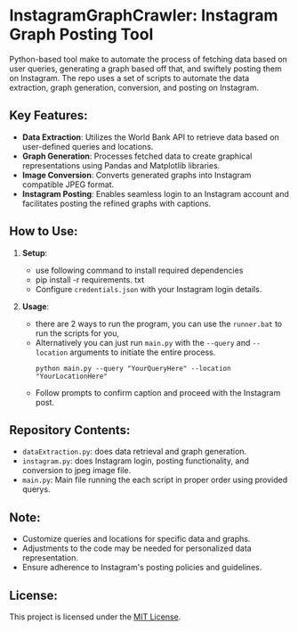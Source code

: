 # InstagramGraphCrawler: Instagram Graph Posting Tool

Python-based tool make to automate the process of fetching data based on user queries, generating a graph based off that, and swiftely posting them on Instagram. The repo uses a set of scripts to automate the data extraction, graph generation, conversion, and posting on Instagram.

## Key Features:

- **Data Extraction**: Utilizes the World Bank API to retrieve data based on user-defined queries and locations.
- **Graph Generation**: Processes fetched data to create graphical representations using Pandas and Matplotlib libraries.
- **Image Conversion**: Converts generated graphs into Instagram compatible JPEG format.
- **Instagram Posting**: Enables seamless login to an Instagram account and facilitates posting the refined graphs with captions.

## How to Use:

1. **Setup**:
   - use following command to install required dependencies
   - pip install -r requirements. txt
   - Configure `credentials.json` with your Instagram login details.

2. **Usage**:
   - there are 2 ways to run the program, you can use the `runner.bat` to run the scripts for you,
   - Alternatively you can just run `main.py` with the `--query` and `--location` arguments to initiate the entire process.
     ```
     python main.py --query "YourQueryHere" --location "YourLocationHere"
     ```
   - Follow prompts to confirm caption and proceed with the Instagram post.

## Repository Contents:

- `dataExtraction.py`: does data retrieval and graph generation.
- `instagram.py`: does Instagram login, posting functionality, and conversion to jpeg image file.
- `main.py`: Main file running the each script in proper order using provided querys.

## Note:

- Customize queries and locations for specific data and graphs.
- Adjustments to the code may be needed for personalized data representation.
- Ensure adherence to Instagram's posting policies and guidelines.

## License:

This project is licensed under the [MIT License](LICENSE).
